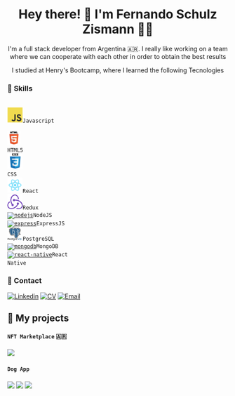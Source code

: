 <h1 align='center'> Hey there! 👋 I'm  Fernando Schulz Zismann 👨‍💻</h1>

<p align="center">
 I'm a full stack developer from Argentina 🇦🇷. I really like working on a team where we can cooperate with each other in order to obtain the best results
</p>
<p align="center">
I studied at Henry's Bootcamp, where I learned the following Tecnologies
  
  ### 📍 **Skills**

  <code><a href="https://developer.mozilla.org/en-US/docs/Web/JavaScript" > <img src="https://raw.githubusercontent.com/devicons/devicon/master/icons/javascript/javascript-original.svg" alt="javascript" height="35"/></a>Javascript </code>
  <code><a href="https://www.w3.org/html/"> <img src="https://raw.githubusercontent.com/devicons/devicon/master/icons/html5/html5-original-wordmark.svg" alt="html5" height="30"/></a> HTML5</code>
  <code><a href="https://developer.mozilla.org/es/docs/Web/CSS" > <img src="https://raw.githubusercontent.com/github/explore/80688e429a7d4ef2fca1e82350fe8e3517d3494d/topics/css/css.png" alt="css" height="35"/></a> CSS</code>
<code><a href="https://reactjs.org/"> <img src="https://raw.githubusercontent.com/github/explore/80688e429a7d4ef2fca1e82350fe8e3517d3494d/topics/react/react.png" alt="react" height="35"/></a>React</code>
 <code><a href="https://redux.js.org" target="_blank"> <img src="https://raw.githubusercontent.com/devicons/devicon/master/icons/redux/redux-original.svg" alt="redux" width="35" height="35"/></a>Redux</code>
  <code><a href="https://nodejs.org"> <img src="https://upload.wikimedia.org/wikipedia/commons/thumb/d/d9/Node.js_logo.svg/1180px-Node.js_logo.svg.png" alt="nodejs" height="35"/></a>NodeJS</code>
  <code><a href="https://expressjs.com"> <img src="https://www.vectorlogo.zone/logos/expressjs/expressjs-icon.svg" alt="express" height="35"/></a>ExpressJS</code>
  <code><a href="https://www.postgresql.org"> <img src="https://raw.githubusercontent.com/devicons/devicon/master/icons/postgresql/postgresql-original-wordmark.svg" alt="postgresql" width="35" height="30"/></a>PostgreSQL</code>
 <code><a href="https://www.mongodb.com/"> <img src="https://www.vectorlogo.zone/logos/mongodb/mongodb-ar21.svg" alt="mongodb" height="35"/></a>MongoDB</code>
  <code><a href="https://reactnative.dev/"> <img src="https://res.cloudinary.com/juancereceda/image/upload/v1629826145/222-2224799_react-native-development-react-native-logo-png_p2xthw.png" alt="react-native" height="35"/></a>React Native</code>


### 📍 **Contact**

<a href="https://www.linkedin.com/in/fernando-schulz-zismann/" > <img src="https://res.cloudinary.com/dlexbrcrv/image/upload/v1621273442/Proyects/linkedin_1_wfivod.svg" alt="Linkedin" height="30"/></a>
<a href="https://drive.google.com/file/d/1hhUfzBVDOlTbvHChxkMpQRmO2HczUzam/view"> <img src="https://image.flaticon.com/icons/png/512/3789/3789852.png" alt="CV" height="30"/></a>
<a href="mailto: fernandoschulzz@hotmail.com"> <img src="https://image.flaticon.com/icons/png/512/732/732200.png" alt="Email" height="30"/></a>

  ## 📍 **My projects**

#### `NFT Marketplace` 🇦🇷

<a href="https://project-nft-s-frontend.vercel.app/" ><img align="center" src="https://res.cloudinary.com/dssgkdspy/image/upload/v1632708458/Captura_de_Pantalla_2021-09-26_a_la_s_23.03.04_bgu8jw.png" width="500" /></a>

 #### `Dog App`
<div display="flex">
<a href="https://github.com/fernandoschulzz/PI-Dogs-FT15a"><img align="center" src="https://res.cloudinary.com/dssgkdspy/image/upload/v1632709380/Captura_de_Pantalla_2021-09-26_a_la_s_23.22.38_hl7d1o.png" width="300" /></a>
<a href="https://github.com/fernandoschulzz/PI-Dogs-FT15a"><img align="center" src="https://res.cloudinary.com/dssgkdspy/image/upload/v1632709754/Captura_de_Pantalla_2021-09-26_a_la_s_23.28.52_j3lngp.png" width="300" /></a>
<a href="https://github.com/fernandoschulzz/PI-Dogs-FT15a"><img align="center" src="https://res.cloudinary.com/dssgkdspy/image/upload/v1632709805/Captura_de_Pantalla_2021-09-26_a_la_s_23.29.50_sh0fdu.png" width="300" /></a>

 </div>
